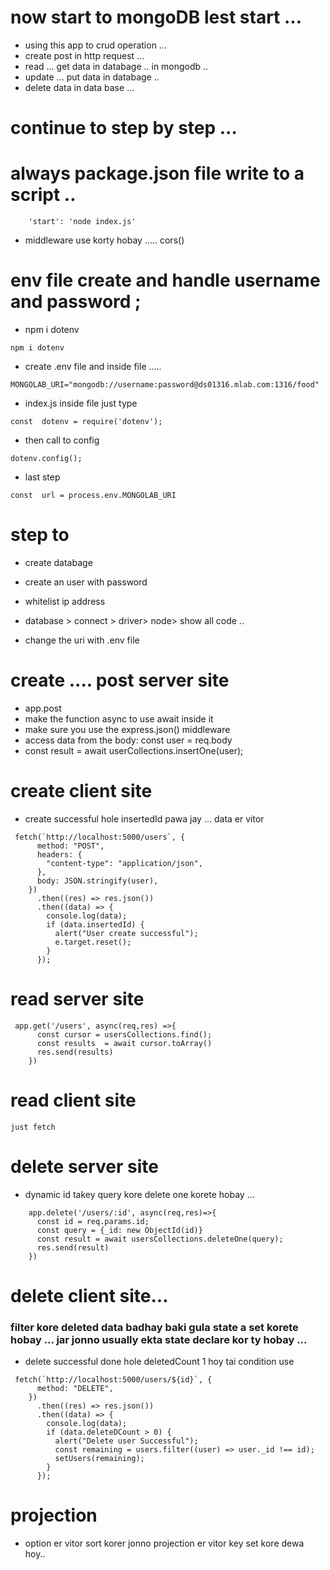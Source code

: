 # now start to mongoDB lest start ...

- using this app to crud operation ...
- create post in http request ...
- read ... get data in databage .. in mongodb ..
- update ... put data in databage ..
- delete data in data base ...

# continue to step by step ...



# always package.json file write to a script ..

```
    'start': 'node index.js'

```

- middleware use korty hobay ..... cors()

# env file create and handle username and password ;

- npm i dotenv

```
npm i dotenv
```

- create .env file and inside file .....

```
MONGOLAB_URI="mongodb://username:password@ds01316.mlab.com:1316/food"
```

- index.js inside file just type

```
const  dotenv = require('dotenv');
```

- then call to config

```
dotenv.config();
```

- last step

```
const  url = process.env.MONGOLAB_URI
```

# step to

- create databage
- create an user with password
- whitelist ip address
- database > connect > driver> node> show all code ..

- change the uri with .env file

# create .... post server site

- app.post
- make the function async to use await inside it
- make sure you use the express.json() middleware
- access data from the body: const user = req.body
- const result = await userCollections.insertOne(user);

# create client site

- create successful hole insertedId pawa jay ... data er vitor

```
 fetch(`http://localhost:5000/users`, {
      method: "POST",
      headers: {
        "content-type": "application/json",
      },
      body: JSON.stringify(user),
    })
      .then((res) => res.json())
      .then((data) => {
        console.log(data);
        if (data.insertedId) {
          alert("User create successful");
          e.target.reset();
        }
      });
```

# read server site

```
 app.get('/users', async(req,res) =>{
      const cursor = usersCollections.find();
      const results  = await cursor.toArray()
      res.send(results)
    })
```

# read client site

```
just fetch
```

# delete server site

- dynamic id takey query kore delete one korete hobay ...

```
    app.delete('/users/:id', async(req,res)=>{
      const id = req.params.id;
      const query = {_id: new ObjectId(id)}
      const result = await usersCollections.deleteOne(query);
      res.send(result)
    })
```

# delete client site...

### filter kore deleted data badhay baki gula state a set korete hobay ... jar jonno usually ekta state declare kor ty hobay ...

- delete successful done hole deletedCount 1 hoy tai condition use

```
 fetch(`http://localhost:5000/users/${id}`, {
      method: "DELETE",
    })
      .then((res) => res.json())
      .then((data) => {
        console.log(data);
        if (data.deleteDCount > 0) {
          alert("Delete user Successful");
          const remaining = users.filter((user) => user._id !== id);
          setUsers(remaining);
        }
      });
```

# projection

- option er vitor sort korer jonno projection er vitor key set kore dewa hoy..
